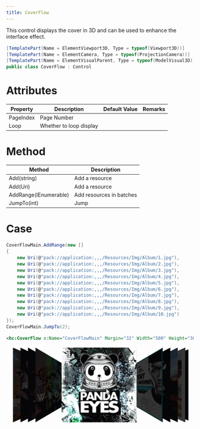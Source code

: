 ```yaml
---
title: CoverFlow
---
```


This control displays the cover in 3D and can be used to enhance the interface effect.

```cs
[TemplatePart(Name = ElementViewport3D, Type = typeof(Viewport3D))]
[TemplatePart(Name = ElementCamera, Type = typeof(ProjectionCamera))]
[TemplatePart(Name = ElementVisualParent, Type = typeof(ModelVisual3D))]
public class CoverFlow : Control
```
# Attributes
|Property|Description|Default Value|Remarks|
|-|-|-|-|
|PageIndex|Page Number|||
|Loop|Whether to loop display||||

# Method
|Method|Description|
|-|-|
|Add(string)|Add a resource|
|Add(Uri)|Add a resource|
|AddRange(IEnumerable<object>)|Add resources in batches|
|JumpTo(int)|Jump|

# Case

```cs
CoverFlowMain.AddRange(new []
{
    new Uri(@"pack://application:,,,/Resources/Img/Album/1.jpg"),
    new Uri(@"pack://application:,,,/Resources/Img/Album/2.jpg"),
    new Uri(@"pack://application:,,,/Resources/Img/Album/3.jpg"),
    new Uri(@"pack://application:,,,/Resources/Img/Album/4.jpg"),
    new Uri(@"pack://application:,,,/Resources/Img/Album/5.jpg"),
    new Uri(@"pack://application:,,,/Resources/Img/Album/6.jpg"),
    new Uri(@"pack://application:,,,/Resources/Img/Album/7.jpg"),
    new Uri(@"pack://application:,,,/Resources/Img/Album/8.jpg"),
    new Uri(@"pack://application:,,,/Resources/Img/Album/9.jpg"),
    new Uri(@"pack://application:,,,/Resources/Img/Album/10.jpg")
});
CoverFlowMain.JumpTo(2);
```

```xml
<hc:CoverFlow x:Name="CoverFlowMain" Margin="32" Width="500" Height="300"/>
```

![CoverFlow](https://raw.githubusercontent.com/HandyOrg/HandyOrgResource/master/HandyControl/Resources/CoverFlow.gif)